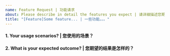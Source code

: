 ```yaml
---
name: Feature Request | 功能请求
about: Please describe in detail the features you expect | 请详细描述您期望的功能
title: "[Feature]Some feature... | 一些功能。。。"
---
```


<!-- Please answer these questions before you submit the desired feature. | 请在您提交期望的功能之前，回答以下这些问题。 -->

#### 1. Your usage scenarios? | 您使用的场景？

#### 2. What is your expected outcome? | 您期望的结果是怎样的？
